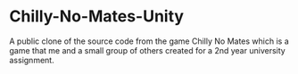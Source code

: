# Chilly-No-Mates-Unity
A public clone of the source code from the game Chilly No Mates which is a game that me and a small group of others created for a 2nd year university assignment.
